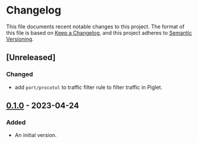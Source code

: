 # Changelog

This file documents recent notable changes to this project. The format of this
file is based on [Keep a Changelog](https://keepachangelog.com/en/1.0.0/), and
this project adheres to [Semantic
Versioning](https://semver.org/spec/v2.0.0.html).

## [Unreleased]

### Changed

- add `port/procotol` to traffic filter rule to filter traffic in Piglet.

## [0.1.0] - 2023-04-24

### Added

- An initial version.

[0.1.0]: https://github.com/petabi/review-web/tree/0.1.0
